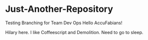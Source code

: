 # Just-Another-Repository
Testing Branching for Team Dev Ops
Hello AccuFabians!

Hilary here.  I like Coffeescript and Demolition. Need to go to sleep.
